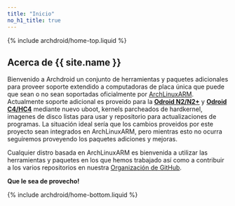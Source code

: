 ```yaml
---
title: "Inicio"
no_h1_title: true
---
```

{% include archdroid/home-top.liquid %}

## Acerca de {{ site.name }}

Bienvenido a Archdroid un conjunto de herramientas y paquetes adicionales para
proveer soporte extendido a computadoras de placa única que puede que sean
o no sean soportadas oficialmente por [ArchLinuxARM]. Actualmente soporte
adicional es proveido para la **[Odroid N2/N2+]** y **[Odroid C4/HC4]**
mediante nuevo uboot, kernels parcheados de hardkernel, imagenes de disco
listas para usar y repositorio para actualizaciones de programas. La situación
ideal sería que los cambios proveidos por este proyecto sean integrados en
ArchLinuxARM, pero mientras esto no ocurra seguiremos proveyendo los paquetes
adiciones y mejoras.

Cualquier distro basada en ArchLinuxARM es bienvenida a utilizar las herramientas
y paquetes en los que hemos trabajado así como a contribuir a los varios
repositorios en nuestra [Organización de GitHub].

**Que le sea de provecho!**

[ArchLinuxARM]:        https://archlinuxarm.org
[Organización de GitHub]: https://github.com/archdroid-org
[Odroid N2/N2+]:       /es/images/odroidn2
[Odroid C4/HC4]:       /es/images/odroidc4

{% include archdroid/home-bottom.liquid %}

